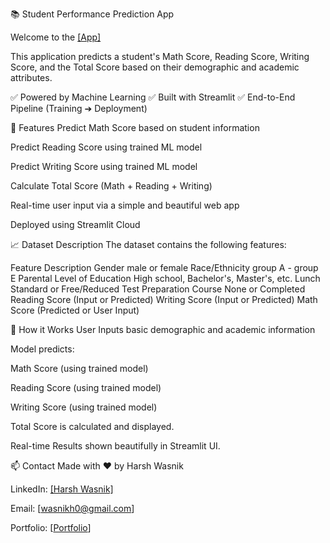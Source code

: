📚 Student Performance Prediction App

Welcome to the [\[App\]](https://student-performance-ml.streamlit.app/)

This application predicts a student's Math Score, Reading Score, Writing Score, and the Total Score based on their demographic and academic attributes.

✅ Powered by Machine Learning
✅ Built with Streamlit
✅ End-to-End Pipeline (Training ➔ Deployment)

🚀 Features
Predict Math Score based on student information

Predict Reading Score using trained ML model

Predict Writing Score using trained ML model

Calculate Total Score (Math + Reading + Writing)

Real-time user input via a simple and beautiful web app

Deployed using Streamlit Cloud

📈 Dataset Description
The dataset contains the following features:

Feature	Description
Gender	male or female
Race/Ethnicity	group A - group E
Parental Level of Education	High school, Bachelor's, Master's, etc.
Lunch	Standard or Free/Reduced
Test Preparation Course	None or Completed
Reading Score	(Input or Predicted)
Writing Score	(Input or Predicted)
Math Score	(Predicted or User Input)

🎯 How it Works
User Inputs basic demographic and academic information

Model predicts:

Math Score (using trained model)

Reading Score (using trained model)

Writing Score (using trained model)

Total Score is calculated and displayed.

Real-time Results shown beautifully in Streamlit UI.

📫 Contact
Made with ❤️ by Harsh Wasnik

LinkedIn: [\[Harsh Wasnik\]](https://www.linkedin.com/in/harsh-wasnik/)

Email: [wasnikh0@gmail.com]

Portfolio: [[Portfolio](https://www.datascienceportfol.io/wasnikh0)]